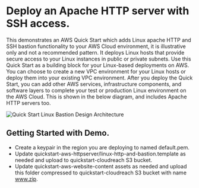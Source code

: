 # Deploy an Apache HTTP server with SSH access.

This demonstrates an AWS Quick Start which adds Linux apache HTTP and SSH bastion functionality to your AWS Cloud environment, it is illustrative only and not a recommended pattern. It deploys Linux hosts that provide secure access to your Linux instances in public or private subnets. Use this Quick Start as a building block for your Linux-based deployments on AWS. You can choose to create a new VPC environment for your Linux  hosts or deploy them into your existing VPC environment. After you deploy the Quick Start, you can add other AWS services, infrastructure components, and software layers to complete your test or production Linux environment on the AWS Cloud. This is shown in the below diagram, and includes Apache HTTP servers too.

![Quick Start Linux Bastion Design Architecture](https://docs.aws.amazon.com/quickstart/latest/linux-bastion/images/linux-bastion-hosts-on-aws-architecture.png )

## Getting Started with Demo.

- Create a keypair in the region you are deploying to named default.pem.
- Update quickstart-aws-httpserver/linux-http-and-bastion.template as needed and upload to quickstart-cloudreach S3 bucket.
- Update quickstart-aws-website-content assets as needed and upload this folder compressed to quickstart-cloudreach S3 bucket with name www.zip.
